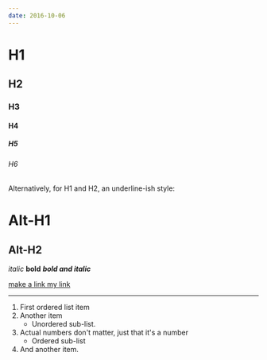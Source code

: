 ```yaml
---
date: 2016-10-06
---
```


# H1

## H2

### H3

#### H4

##### H5

###### H6

Alternatively, for H1 and H2, an underline-ish style:

Alt-H1
======

Alt-H2
------

*italic*
**bold**
***bold and italic***

[make a link my link](http://google.com)

---

1. First ordered list item
2. Another item
    * Unordered sub-list. 
1. Actual numbers don't matter, just that it's a number
    * Ordered sub-list
4. And another item.
 
